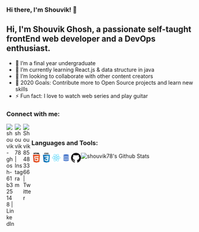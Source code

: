 ### Hi there, I'm Shouvik! 👋

## Hi, I'm Shouvik Ghosh, a passionate self-taught frontEnd web developer and a DevOps enthusiast.

- 🔭 I’m a final year undergraduate
- 🌱 I’m currently learning React.js & data structure in java
- 👯 I’m looking to collaborate with other content creators
- 🥅 2020 Goals: Contribute more to Open Source projects and learn new skills
- ⚡ Fun fact: I love to watch web series and play guitar

### Connect with me:

[<img align="left" alt="shouvik-ghosh-61b325148 | LinkedIn" width="22px" src="https://cdn.jsdelivr.net/npm/simple-icons@v3/icons/linkedin.svg" />](https://www.linkedin.com/in/shouvik-ghosh-61b325148/)
[<img align="left" alt="shouvik78 | Instagram" width="22px" src="https://cdn.jsdelivr.net/npm/simple-icons@v3/icons/instagram.svg" />](https://www.instagram.com/shouvik78/)
[<img align="left" alt="Shouvik85483366 | Twitter" width="22px" src="https://cdn.jsdelivr.net/npm/simple-icons@v3/icons/twitter.svg" />](https://twitter.com/Shouvik85483366)
<br />

### Languages and Tools:

[<img align="left" alt="HTML5" width="26px" src="https://raw.githubusercontent.com/github/explore/80688e429a7d4ef2fca1e82350fe8e3517d3494d/topics/html/html.png" />](https://html.com/)
[<img align="left" alt="CSS3" width="26px" src="https://raw.githubusercontent.com/github/explore/80688e429a7d4ef2fca1e82350fe8e3517d3494d/topics/css/css.png" />](https://www.w3schools.com/css/)
[<img align="left" alt="React" width="26px" src="https://raw.githubusercontent.com/github/explore/80688e429a7d4ef2fca1e82350fe8e3517d3494d/topics/react/react.png" />](https://reactjs.org/)
[<img align="left" alt="SQL" width="26px" src="https://raw.githubusercontent.com/github/explore/80688e429a7d4ef2fca1e82350fe8e3517d3494d/topics/sql/sql.png" />](https://www.w3schools.com/sql/)
[<img align="left" alt="GitHub" width="26px" src="https://raw.githubusercontent.com/github/explore/78df643247d429f6cc873026c0622819ad797942/topics/github/github.png" />](https://github.blog/)

<img align="left" alt="shouvik78's Github Stats" src="https://github-readme-stats.vercel.app/api?username=shouvik78&show_icons=true&hide_border=true" />
